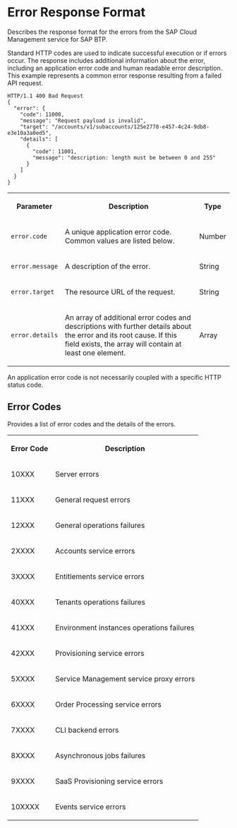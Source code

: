 <!-- loio77fef2fb104b4b1795e2e6cee790e8b8 -->

# Error Response Format

Describes the response format for the errors from the SAP Cloud Management service for SAP BTP.

Standard HTTP codes are used to indicate successful execution or if errors occur. The response includes additional information about the error, including an application error code and human readable error description. This example represents a common error response resulting from a failed API request.

```
HTTP/1.1 400 Bad Request
{
  "error": {
    "code": 11000,
    "message": "Request payload is invalid",
    "target": "/accounts/v1/subaccounts/125e2778-e457-4c24-9db8-e3e10a3a0ed5",
    "details": [
      {
        "code": 11001,
        "message": "description: length must be between 0 and 255"
      }
    ]
  }
}
```


<table>
<tr>
<th>

Parameter



</th>
<th>

Description



</th>
<th>

Type



</th>
</tr>
<tr>
<td>

`error.code`



</td>
<td>

A unique application error code. Common values are listed below.



</td>
<td>

Number



</td>
</tr>
<tr>
<td>

`error.message`



</td>
<td>

A description of the error.



</td>
<td>

String



</td>
</tr>
<tr>
<td>

`error.target`



</td>
<td>

The resource URL of the request.



</td>
<td>

String



</td>
</tr>
<tr>
<td>

`error.details`



</td>
<td>

An array of additional error codes and descriptions with further details about the error and its root cause. If this field exists, the array will contain at least one element.



</td>
<td>

Array



</td>
</tr>
</table>

An application error code is not necessarily coupled with a specific HTTP status code.



<a name="loio77fef2fb104b4b1795e2e6cee790e8b8__section_gh2_3gf_53b"/>

## Error Codes

Provides a list of error codes and the details of the errors.


<table>
<tr>
<th>

Error Code



</th>
<th>

Description



</th>
</tr>
<tr>
<td>

10XXX



</td>
<td>

Server errors



</td>
</tr>
<tr>
<td>

11XXX



</td>
<td>

General request errors



</td>
</tr>
<tr>
<td>

12XXX



</td>
<td>

General operations failures



</td>
</tr>
<tr>
<td>

2XXXX



</td>
<td>

Accounts service errors



</td>
</tr>
<tr>
<td>

3XXXX



</td>
<td>

Entitlements service errors



</td>
</tr>
<tr>
<td>

40XXX



</td>
<td>

Tenants operations failures



</td>
</tr>
<tr>
<td>

41XXX



</td>
<td>

Environment instances operations failures



</td>
</tr>
<tr>
<td>

42XXX



</td>
<td>

Provisioning service errors



</td>
</tr>
<tr>
<td>

5XXXX



</td>
<td>

Service Management service proxy errors



</td>
</tr>
<tr>
<td>

6XXXX



</td>
<td>

Order Processing service errors



</td>
</tr>
<tr>
<td>

7XXXX



</td>
<td>

CLI backend errors



</td>
</tr>
<tr>
<td>

8XXXX



</td>
<td>

Asynchronous jobs failures



</td>
</tr>
<tr>
<td>

9XXXX



</td>
<td>

SaaS Provisioning service errors



</td>
</tr>
<tr>
<td>

10XXXX



</td>
<td>

Events service errors



</td>
</tr>
</table>

